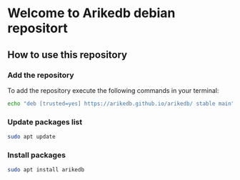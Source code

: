# Welcome to Arikedb debian repositort

## How to use this repository

### Add the repository

To add the repository execute the following commands in your terminal:

```bash
echo "deb [trusted=yes] https://arikedb.github.io/arikedb/ stable main" | sudo tee /etc/apt/sources.list.d/arikedb.list
```
### Update packages list

```bash
sudo apt update
```

### Install packages

```bash
sudo apt install arikedb
```
